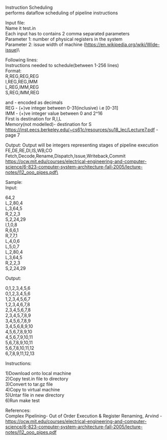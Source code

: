 Instruction Scheduling\
performs dataflow scheduling of pipeline instructions

Input file:\
Name it test.in\
Each input has to contains 2 comma separated parameters\
Parameter 1: number of physical registers in the system\
Parameter 2: issue width of machine (https://en.wikipedia.org/wiki/Wide-issue)\

Following lines:\
Instructions needed to schedule(between 1-256 lines)\
Format:\
  R,REG,REG,REG\
  I,REG,REG,IMM\
  L,REG,IMM,REG\
  S,REG,IMM,REG
  
  <REG> and <IMM> - encoded as decimals\
  REG - (+)ve integer between 0-31(inclusive) i.e [0-31]\
  IMM - (+)ve integer value between 0 and 2^16\
  First <REG> is destination for R,I,L\
  Memory(not modelled)- destination for S\
  https://inst.eecs.berkeley.edu/~cs61c/resources/su18_lec/Lecture7.pdf - page 7

Output:
  Output will be integers representing stages of pipeline execution\
  FE,DE,RE,DI,IS,WB,CO\
  Fetch,Decode,Rename,Dispatch,Issue,Writeback,Commit\
  https://ocw.mit.edu/courses/electrical-engineering-and-computer-science/6-823-computer-system-architecture-fall-2005/lecture-notes/l12_ooo_pipes.pdf\
  
Sample:\
Input:

64,2\
L,2,80,4\
L,3,64,5\
R,2,2,3\
S,2,24,29\
I,1,0,8\
R,6,6,1\
R,7,7,1\
L,4,0,6\
L,5,0,7\
L,2,80,4\
L,3,64,5\
R,2,2,3\
S,2,24,29

Output:

0,1,2,3,4,5,6\
0,1,2,3,4,5,6\
1,2,3,4,5,6,7\
1,2,3,4,6,7,8\
2,3,4,5,6,7,8\
2,3,4,5,7,8,9\
3,4,5,6,7,8,9\
3,4,5,6,8,9,10\
4,5,6,7,8,9,10\
4,5,6,7,9,10,11\
5,6,7,8,9,10,11\
5,6,7,8,10,11,12\
6,7,8,9,11,12,13

Instructions:

1)Download onto local machine\
2)Copy test.in file to directory\
3)Convert to tar.gz file\
4)Copy to virtual machine\
5)Untar file in new directory\
6)Run make test

References:\
Complex Pipelining- Out of Order Execution & Register Renaming, Arvind - https://ocw.mit.edu/courses/electrical-engineering-and-computer-science/6-823-computer-system-architecture-fall-2005/lecture-notes/l12_ooo_pipes.pdf


  
  
  
  
  
